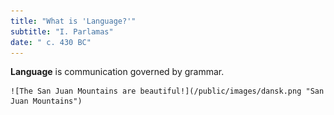 ```yaml
---
title: "What is 'Language?'"
subtitle: "I. Parlamas"
date: " c. 430 BC"
---
```


**Language** is communication governed by grammar.<p>

	![The San Juan Mountains are beautiful!](/public/images/dansk.png "San Juan Mountains")